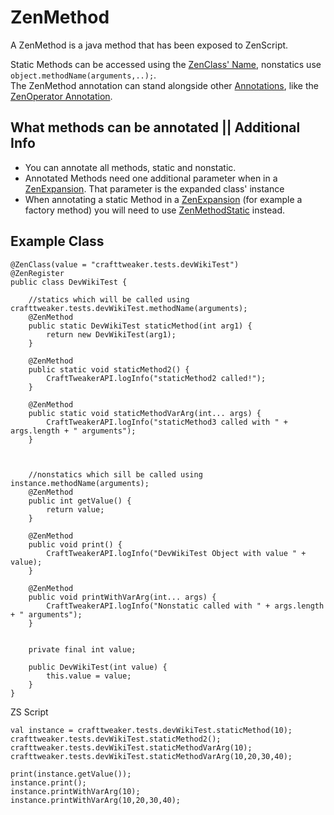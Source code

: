 # ZenMethod

A ZenMethod is a java method that has been exposed to ZenScript.  

Static Methods can be accessed using the [ZenClass' Name](/Dev_Area/ZenAnnotations/Annotation_ZenClass/), nonstatics use `object.methodName(arguments,..);`.  
The ZenMethod annotation can stand alongside other [Annotations](/Dev_Area/ZenAnnotations/ZenAnnotation/), like the [ZenOperator Annotation](/Dev_Area/ZenAnnotations/Annotation_ZenOperator/).



## What methods can be annotated || Additional Info

- You can annotate all methods, static and nonstatic. 
- Annotated Methods need one additional parameter when in a [ZenExpansion](/Dev_Area/ZenAnnotations/Annotation_ZenExpansion/). That parameter is the expanded class' instance
- When annotating a static Method in a [ZenExpansion](/Dev_Area/ZenAnnotations/Annotation_ZenExpansion/) (for example a factory method) you will need to use [ZenMethodStatic](/Dev_Area/ZenAnnotations/ZenMethodStatic/) instead.

## Example Class

```
@ZenClass(value = "crafttweaker.tests.devWikiTest")
@ZenRegister
public class DevWikiTest {
	
	//statics which will be called using crafttweaker.tests.devWikiTest.methodName(arguments);
	@ZenMethod
	public static DevWikiTest staticMethod(int arg1) {
		return new DevWikiTest(arg1);
	}
	
	@ZenMethod
	public static void staticMethod2() {
		CraftTweakerAPI.logInfo("staticMethod2 called!");
	}
	
	@ZenMethod
	public static void staticMethodVarArg(int... args) {
		CraftTweakerAPI.logInfo("staticMethod3 called with " + args.length + " arguments");
	}
	
	
	
	//nonstatics which sill be called using instance.methodName(arguments);
	@ZenMethod
	public int getValue() {
		return value;
	}	
	
	@ZenMethod
	public void print() {
		CraftTweakerAPI.logInfo("DevWikiTest Object with value " + value);
	}
	
	@ZenMethod
	public void printWithVarArg(int... args) {
		CraftTweakerAPI.logInfo("Nonstatic called with " + args.length + " arguments");
	}
	
	
	private final int value;
	
	public DevWikiTest(int value) {
		this.value = value;
	}
}
```

ZS Script
```
val instance = crafttweaker.tests.devWikiTest.staticMethod(10);
crafttweaker.tests.devWikiTest.staticMethod2();
crafttweaker.tests.devWikiTest.staticMethodVarArg(10);
crafttweaker.tests.devWikiTest.staticMethodVarArg(10,20,30,40);

print(instance.getValue());
instance.print();
instance.printWithVarArg(10);
instance.printWithVarArg(10,20,30,40);
```